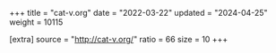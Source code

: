 +++
title = "cat-v.org"
date = "2022-03-22"
updated = "2024-04-25"
weight = 10115

[extra]
source = "http://cat-v.org/"
ratio = 66
size = 10
+++
